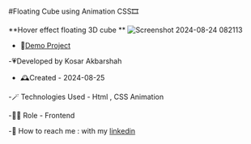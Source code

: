 #Floating Cube using Animation CSS🎞️

**Hover effect floating 3D cube **
![Screenshot 2024-08-24 082113](https://github.com/user-attachments/assets/ec5837b9-0bb1-427a-9c89-c73f9d65fc1f)


- 🎇[Demo Project]( https://kosarakbarshah.github.io/Floating-Cube/)

-💗Developed by Kosar Akbarshah 

- 🕰️Created - 2024-08-25

-🪄 Technologies Used - Html , CSS Animation

-👩‍💻 Role - Frontend

-💭 How to reach me : with my [linkedin](https://www.linkedin.com/in/tara-akbarshah-22102b1b6/)
